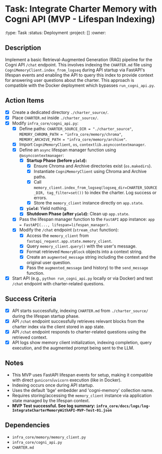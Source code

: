 # Task: Integrate Charter Memory with Cogni API (MVP - Lifespan Indexing)
:type: Task
:status: Deployment
:project: []
:owner: 

## Description
Implement a basic Retrieval-Augmented Generation (RAG) pipeline for the Cogni API `/chat` endpoint. This involves indexing the `CHARTER.md` file using `CogniMemoryClient.index_from_logseq` during API startup via FastAPI's lifespan events and enabling the API to query this index to provide context for answering user questions about the charter. This approach is compatible with the Docker deployment which bypasses `run_cogni_api.py`.

## Action Items
- [x] Create a dedicated directory `./charter_source/`.
- [x] Place `CHARTER.md` inside `./charter_source/`.
- [x] Modify `infra_core/cogni_api.py`:
    - [x] Define paths: `CHARTER_SOURCE_DIR = "./charter_source"`, `MEMORY_CHROMA_PATH = "infra_core/memory/chroma"`, `MEMORY_ARCHIVE_PATH = "infra_core/memory/archive"`.
    - [x] Import `CogniMemoryClient`, `os`, `contextlib.asynccontextmanager`.
    - [x] Define an `async` lifespan manager function using `@asynccontextmanager`:
        - [x] **Startup Phase (before `yield`):**
            - [x] Ensure Chroma and Archive directories exist (`os.makedirs`).
            - [x] Instantiate `CogniMemoryClient` using Chroma and Archive paths.
            - [x] Call `memory_client.index_from_logseq(logseq_dir=CHARTER_SOURCE_DIR, tag_filter=set())` to index the charter. Log success or errors.
            - [x] Store the `memory_client` instance directly on `app.state`.
        - [x] **`yield`:** Yield nothing.
        - [x] **Shutdown Phase (after `yield`):** Clean up `app.state`.
    - [x] Pass the lifespan manager function to the `FastAPI` app instance: `app = FastAPI(..., lifespan=lifespan_manager)`.
    - [x] Modify the `/chat` endpoint (`stream_chat` function):
        - [x] Access the `memory_client` from `fastapi_request.app.state.memory_client`.
        - [x] Query `memory_client.query()` with the user's message.
        - [x] Format retrieved `MemoryBlock` objects into a context string.
        - [x] Create an `augmented_message` string including the context and the original user question.
        - [x] Pass the `augmented_message` (and history) to the `send_message` function.
- [x] Start API (e.g., `python run_cogni_api.py` locally or via Docker) and test `/chat` endpoint with charter-related questions.

## Success Criteria
- [x] API starts successfully, indexing `CHARTER.md` from `./charter_source/` during the lifespan startup phase.
- [x] API `/chat` endpoint successfully retrieves relevant blocks from the charter index via the client stored in app state.
- [x] API `/chat` endpoint responds to charter-related questions using the retrieved context.
- [x] API logs show memory client initialization, indexing completion, query execution, and the augmented prompt being sent to the LLM.

## Notes
- This MVP uses FastAPI lifespan events for setup, making it compatible with direct `gunicorn`/`uvicorn` execution (like in Docker).
- Indexing occurs once during API startup.
- Uses the default 'bge' embedder and 'cogni-memory' collection name.
- Requires storing/accessing the `memory_client` instance via application state managed by the lifespan context.
- **MVP Test successful. See log summary: `infra_core/docs/logs/log-IntegrateCharterMemoryWithAPI-MVP-Test-01.json`**

## Dependencies
- `infra_core/memory/memory_client.py`
- `infra_core/cogni_api.py`
- `CHARTER.md` 